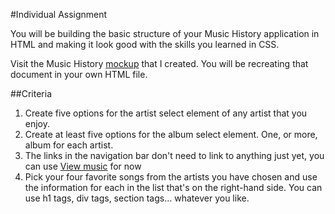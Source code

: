 #Individual Assignment

You will be building the basic structure of your Music History application in HTML and making it look good with the skills you learned in CSS.

Visit the Music History [mockup](https://moqups.com/chortlehoort/1E8LJX7r/) that I created. You will be recreating that document in your own HTML file.

##Criteria

1. Create five options for the artist select element of any artist that you enjoy.
2. Create at least five options for the album select element. One, or more, album for each artist.
3. The links in the navigation bar don't need to link to anything just yet, you can use <a href="#">View music</a> for now
4. Pick your four favorite songs from the artists you have chosen and use the information for each in the list that's on the right-hand side. You can use h1 tags, div tags, section tags... whatever you like.

